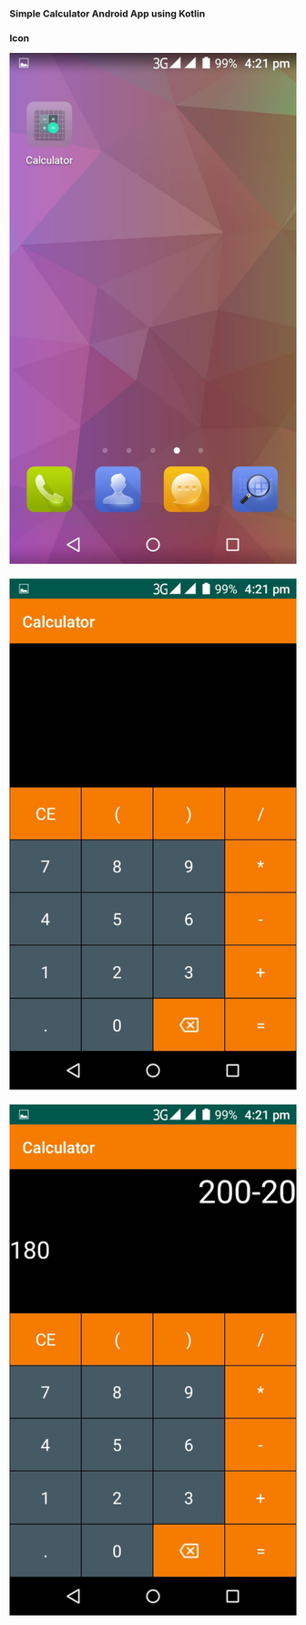### Simple Calculator Android App using Kotlin

### Icon
<img src="Screenshots\5.jpg">

### 

<img src="Screenshots\3.jpg">


### 

<img src="Screenshots\2.jpg">